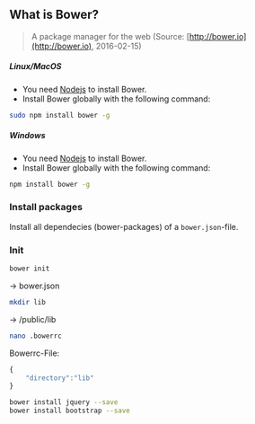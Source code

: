 ## What is Bower?

>A package manager for the web 
>(Source: [http://bower.io](http://bower.io), 2016-02-15)

##### Linux/MacOS

* You need [Nodejs](nodejs.md#nodejs) to install Bower.
* Install Bower globally with the following command:

```bash
sudo npm install bower -g
```

##### Windows

* You need [Nodejs](nodejs.md#nodejs) to install Bower.
* Install Bower globally with the following command:

```bash
npm install bower -g
```

### Install packages

Install all dependecies (bower-packages) of a `bower.json`-file.


### Init

```bash
bower init
```

 -> bower.json

```bash
mkdir lib
```
-> /public/lib

```bash
nano .bowerrc
```

Bowerrc-File:

```javascript
{
	"directory":"lib"
}
```

```bash
bower install jquery --save
bower install bootstrap --save
```




